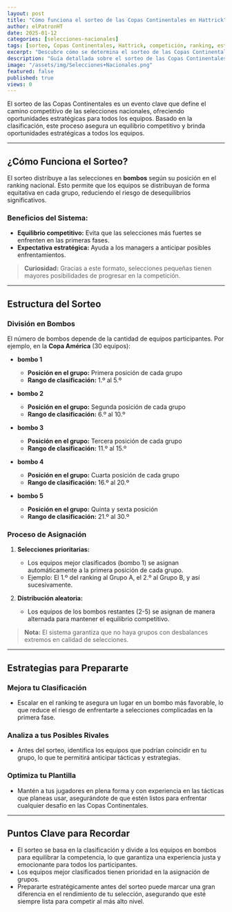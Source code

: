 ```yaml
---
layout: post
title: "Cómo funciona el sorteo de las Copas Continentales en Hattrick"
author: elPatronHT
date: 2025-01-12
categories: [selecciones-nacionales]
tags: [sorteo, Copas Continentales, Hattrick, competición, ranking, estrategia]
excerpt: "Descubre cómo se determina el sorteo de las Copas Continentales en Hattrick y cómo usar el ranking para obtener un mejor grupo."
description: "Guía detallada sobre el sorteo de las Copas Continentales en Hattrick, cómo se organiza y qué estrategias usar para mejorar el rendimiento de tu selección."
image: "/assets/img/Selecciones+Nacionales.png"
featured: false
published: true
views: 0
---
```


El sorteo de las Copas Continentales es un evento clave que define el camino competitivo de las selecciones nacionales, ofreciendo oportunidades estratégicas para todos los equipos. Basado en la clasificación, este proceso asegura un equilibrio competitivo y brinda oportunidades estratégicas a todos los equipos.

---

## ¿Cómo Funciona el Sorteo?

El sorteo distribuye a las selecciones en **bombos** según su posición en el ranking nacional. Esto permite que los equipos se distribuyan de forma equitativa en cada grupo, reduciendo el riesgo de desequilibrios significativos.

### Beneficios del Sistema:

- **Equilibrio competitivo:** Evita que las selecciones más fuertes se enfrenten en las primeras fases.
- **Expectativa estratégica:** Ayuda a los managers a anticipar posibles enfrentamientos.

> **Curiosidad:** Gracias a este formato, selecciones pequeñas tienen mayores posibilidades de progresar en la competición.

---

## Estructura del Sorteo

### División en Bombos

El número de bombos depende de la cantidad de equipos participantes. Por ejemplo, en la **Copa América** (30 equipos):

- **bombo 1**

  - **Posición en el grupo:** Primera posición de cada grupo
  - **Rango de clasificación:** 1.º al 5.º

- **bombo 2**

  - **Posición en el grupo:** Segunda posición de cada grupo
  - **Rango de clasificación:** 6.º al 10.º

- **bombo 3**

  - **Posición en el grupo:** Tercera posición de cada grupo
  - **Rango de clasificación:** 11.º al 15.º

- **bombo 4**

  - **Posición en el grupo:** Cuarta posición de cada grupo
  - **Rango de clasificación:** 16.º al 20.º

- **bombo 5**
  - **Posición en el grupo:** Quinta y sexta posición
  - **Rango de clasificación:** 21.º al 30.º

### Proceso de Asignación

1. **Selecciones prioritarias:**

   - Los equipos mejor clasificados (bombo 1) se asignan automáticamente a la primera posición de cada grupo.
   - Ejemplo: El 1.º del ranking al Grupo A, el 2.º al Grupo B, y así sucesivamente.

2. **Distribución aleatoria:**
   - Los equipos de los bombos restantes (2-5) se asignan de manera alternada para mantener el equilibrio competitivo.

> **Nota:** El sistema garantiza que no haya grupos con desbalances extremos en calidad de selecciones.

---

## Estrategias para Prepararte

### Mejora tu Clasificación

- Escalar en el ranking te asegura un lugar en un bombo más favorable, lo que reduce el riesgo de enfrentarte a selecciones complicadas en la primera fase.

### Analiza a tus Posibles Rivales

- Antes del sorteo, identifica los equipos que podrían coincidir en tu grupo, lo que te permitirá anticipar tácticas y estrategias.

### Optimiza tu Plantilla

- Mantén a tus jugadores en plena forma y con experiencia en las tácticas que planeas usar, asegurándote de que estén listos para enfrentar cualquier desafío en las Copas Continentales.

---

## Puntos Clave para Recordar

- El sorteo se basa en la clasificación y divide a los equipos en bombos para equilibrar la competencia, lo que garantiza una experiencia justa y emocionante para todos los participantes.
- Los equipos mejor clasificados tienen prioridad en la asignación de grupos.
- Prepararte estratégicamente antes del sorteo puede marcar una gran diferencia en el rendimiento de tu selección, asegurando que esté siempre lista para competir al más alto nivel.
